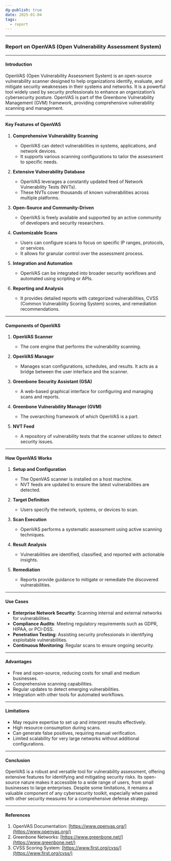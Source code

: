 ```yaml
---
dg-publish: true
date: 2025-01-04
tags:
  - report
---
```

---
### **Report on OpenVAS (Open Vulnerability Assessment System)**

---

#### **Introduction**

OpenVAS (Open Vulnerability Assessment System) is an open-source vulnerability scanner designed to help organizations identify, evaluate, and mitigate security weaknesses in their systems and networks. It is a powerful tool widely used by security professionals to enhance an organization’s cybersecurity posture. OpenVAS is part of the Greenbone Vulnerability Management (GVM) framework, providing comprehensive vulnerability scanning and management.

---

#### **Key Features of OpenVAS**

1. **Comprehensive Vulnerability Scanning**
    
    - OpenVAS can detect vulnerabilities in systems, applications, and network devices.
    - It supports various scanning configurations to tailor the assessment to specific needs.
2. **Extensive Vulnerability Database**
    
    - OpenVAS leverages a constantly updated feed of Network Vulnerability Tests (NVTs).
    - These NVTs cover thousands of known vulnerabilities across multiple platforms.
3. **Open-Source and Community-Driven**
    
    - OpenVAS is freely available and supported by an active community of developers and security researchers.
4. **Customizable Scans**
    
    - Users can configure scans to focus on specific IP ranges, protocols, or services.
    - It allows for granular control over the assessment process.
5. **Integration and Automation**
    
    - OpenVAS can be integrated into broader security workflows and automated using scripting or APIs.
6. **Reporting and Analysis**
    
    - It provides detailed reports with categorized vulnerabilities, CVSS (Common Vulnerability Scoring System) scores, and remediation recommendations.

---

#### **Components of OpenVAS**

1. **OpenVAS Scanner**
    
    - The core engine that performs the vulnerability scanning.
2. **OpenVAS Manager**
    
    - Manages scan configurations, schedules, and results. It acts as a bridge between the user interface and the scanner.
3. **Greenbone Security Assistant (GSA)**
    
    - A web-based graphical interface for configuring and managing scans and reports.
4. **Greenbone Vulnerability Manager (GVM)**
    
    - The overarching framework of which OpenVAS is a part.
5. **NVT Feed**
    
    - A repository of vulnerability tests that the scanner utilizes to detect security issues.

---

#### **How OpenVAS Works**

1. **Setup and Configuration**
    
    - The OpenVAS scanner is installed on a host machine.
    - NVT feeds are updated to ensure the latest vulnerabilities are detected.
2. **Target Definition**
    
    - Users specify the network, systems, or devices to scan.
3. **Scan Execution**
    
    - OpenVAS performs a systematic assessment using active scanning techniques.
4. **Result Analysis**
    
    - Vulnerabilities are identified, classified, and reported with actionable insights.
5. **Remediation**
    
    - Reports provide guidance to mitigate or remediate the discovered vulnerabilities.

---

#### **Use Cases**

- **Enterprise Network Security**: Scanning internal and external networks for vulnerabilities.
- **Compliance Audits**: Meeting regulatory requirements such as GDPR, HIPAA, or PCI-DSS.
- **Penetration Testing**: Assisting security professionals in identifying exploitable vulnerabilities.
- **Continuous Monitoring**: Regular scans to ensure ongoing security.

---

#### **Advantages**

- Free and open-source, reducing costs for small and medium businesses.
- Comprehensive scanning capabilities.
- Regular updates to detect emerging vulnerabilities.
- Integration with other tools for automated workflows.

---

#### **Limitations**

- May require expertise to set up and interpret results effectively.
- High resource consumption during scans.
- Can generate false positives, requiring manual verification.
- Limited scalability for very large networks without additional configurations.

---

#### **Conclusion**

OpenVAS is a robust and versatile tool for vulnerability assessment, offering extensive features for identifying and mitigating security risks. Its open-source nature makes it accessible to a wide range of users, from small businesses to large enterprises. Despite some limitations, it remains a valuable component of any cybersecurity toolkit, especially when paired with other security measures for a comprehensive defense strategy.

---

#### **References**

1. OpenVAS Documentation: [https://www.openvas.org/](https://www.openvas.org/)
2. Greenbone Networks: [https://www.greenbone.net/](https://www.greenbone.net/)
3. CVSS Scoring System: [https://www.first.org/cvss/](https://www.first.org/cvss/)